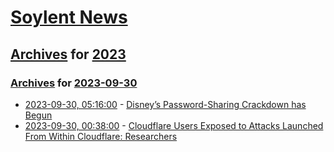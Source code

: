 # [Soylent News](../../../README.md)

## [Archives](../../index.md) for [2023](../index.md)

### [Archives](../../index.md) for [2023-09-30](index.md)

* [2023-09-30, 05:16:00](https://soylentnews.org/article.pl?sid=23/09/30/0257227&from=rss) - [Disney’s Password-Sharing Crackdown has Begun](https://soylentnews.org/article.pl?sid=23/09/30/0257227&from=rss)
* [2023-09-30, 00:38:00](https://soylentnews.org/article.pl?sid=23/09/29/1750215&from=rss) - [Cloudflare Users Exposed to Attacks Launched From Within Cloudflare: Researchers](https://soylentnews.org/article.pl?sid=23/09/29/1750215&from=rss)
